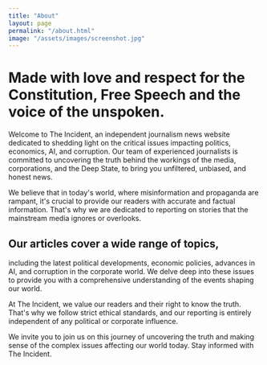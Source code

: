 ```yaml
---
title: "About"
layout: page
permalink: "/about.html"
image: "/assets/images/screenshot.jpg"
---
```

# Made with love and respect for the Constitution, Free Speech and the voice of the unspoken.

Welcome to The Incident, an independent journalism news website dedicated to shedding light on the critical issues impacting politics, economics, AI, and corruption. Our team of experienced journalists is committed to uncovering the truth behind the workings of the media, corporations, and the Deep State, to bring you unfiltered, unbiased, and honest news.

We believe that in today's world, where misinformation and propaganda are rampant, it's crucial to provide our readers with accurate and factual information. That's why we are dedicated to reporting on stories that the mainstream media ignores or overlooks.

## Our articles cover a wide range of topics,

including the latest political developments, economic policies, advances in AI, and corruption in the corporate world. We delve deep into these issues to provide you with a comprehensive understanding of the events shaping our world.

At The Incident, we value our readers and their right to know the truth. That's why we follow strict ethical standards, and our reporting is entirely independent of any political or corporate influence.

We invite you to join us on this journey of uncovering the truth and making sense of the complex issues affecting our world today. Stay informed with The Incident.
